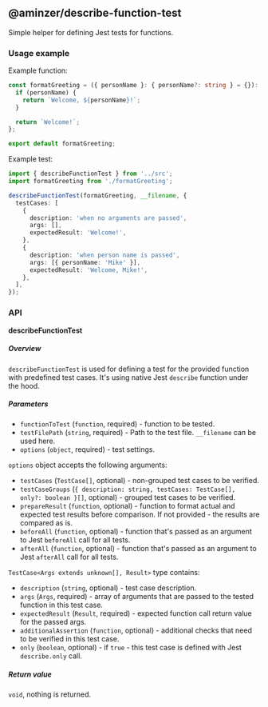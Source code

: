 ## @aminzer/describe-function-test

Simple helper for defining Jest tests for functions.

### Usage example

Example function:
```typescript
const formatGreeting = ({ personName }: { personName?: string } = {}): string => {
  if (personName) {
    return `Welcome, ${personName}!`;
  }

  return `Welcome!`;
};

export default formatGreeting;
```

Example test:
```typescript
import { describeFunctionTest } from '../src';
import formatGreeting from './formatGreeting';

describeFunctionTest(formatGreeting, __filename, {
  testCases: [
    {
      description: 'when no arguments are passed',
      args: [],
      expectedResult: 'Welcome!',
    },
    {
      description: 'when person name is passed',
      args: [{ personName: 'Mike' }],
      expectedResult: 'Welcome, Mike!',
    },
  ],
});

```

### API

**describeFunctionTest**

##### Overview

`describeFunctionTest` is used for defining a test for the provided function with predefined test cases.
It's using native Jest `describe` function under the hood.

##### Parameters

* `functionToTest` (`function`, required) - function to be tested.
* `testFilePath` (`string`, required) - Path to the test file. `__filename` can be used here.
* `options` (`object`, required) - test settings.

`options` object accepts the following arguments:
* `testCases` (`TestCase[]`, optional) - non-grouped test cases to be verified.
* `testCaseGroups` (`{ description: string, testCases: TestCase[], only?: boolean }[]`, optional) - grouped test cases to be verified.
* `prepareResult` (`function`, optional) - function to format actual and expected test results before comparison. If not provided - the results are compared as is.
* `beforeAll` (`function`, optional) - function that's passed as an argument to Jest `beforeAll` call for all tests.
* `afterAll` (`function`, optional) - function that's passed as an argument to Jest `afterAll` call for all tests.

`TestCase<Args extends unknown[], Result>` type contains:
* `description` (`string`, optional) - test case description.
* `args` (`Args`, required) - array of arguments that are passed to the tested function in this test case.
* `expectedResult` (`Result`, required) - expected function call return value for the passed args.
* `additionalAssertion` (`function`, optional) - additional checks that need to be verified in this test case.
* `only` (`boolean`, optional) - if `true` - this test case is defined with Jest `describe.only` call.

##### Return value

`void`, nothing is returned.
